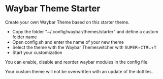 # Waybar Theme Starter

Create your own Waybar Theme based on this starter theme.

- Copy the folder "~/.config/waybar/themes/starter" and define a custom folder name
- Open config.sh and enter the name of your new theme
- Select the theme with the Waybar Themeswitcher with <kbd>SUPER</kbd>+<kbd>CTRL</kbd>+<kbd>T</kbd>
- Start your customization

You can enable, disable and reorder waybar modules in the config file. 

Your custom theme will not be overwritten with an update of the dotfiles.
